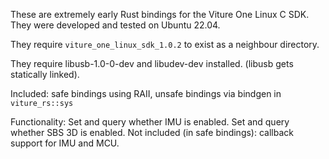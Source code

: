 These are extremely early Rust bindings for the Viture One Linux C SDK.  They
were developed and tested on Ubuntu 22.04.

They require `viture_one_linux_sdk_1.0.2` to exist as a neighbour directory.

They require libusb-1.0-0-dev and libudev-dev installed.  (libusb gets statically linked).

Included: safe bindings using RAII, unsafe bindings via bindgen in `viture_rs::sys`

Functionality: Set and query whether IMU is enabled.  Set and query whether SBS 3D is enabled.
Not included (in safe bindings): callback support for IMU and MCU.
